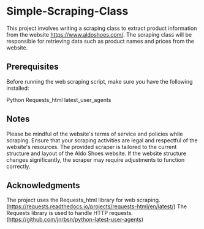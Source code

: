 # Simple-Scraping-Class

This project involves writing a scraping class to extract product information from the website https://www.aldoshoes.com/. 
The scraping class will be responsible for retrieving data such as product names and prices from the website.

## Prerequisites
Before running the web scraping script, make sure you have the following installed:

Python
Requests_html
latest_user_agents

## Notes
Please be mindful of the website's terms of service and policies while scraping. 
Ensure that your scraping activities are legal and respectful of the website's resources.
The provided scraper is tailored to the current structure and layout of the Aldo Shoes website. 
If the website structure changes significantly, the scraper may require adjustments to function correctly.

## Acknowledgments
The project uses the Requests_html library for web scraping. (https://requests.readthedocs.io/projects/requests-html/en/latest/)
The Requests library is used to handle HTTP requests. (https://github.com/jnrbsn/python-latest-user-agents)
